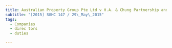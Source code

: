 ```yaml
---
title: Australian Property Group Pte Ltd v H.A. & Chung Partnership and others 
subtitle: "[2015] SGHC 147 / 29\_May\_2015"
tags:
  - Companies
  - direc tors
  - duties

---
```


